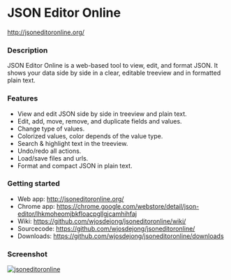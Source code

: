 # JSON Editor Online
http://jsoneditoronline.org/


### Description

JSON Editor Online is a web-based tool to view, edit, and format JSON.
It shows your data side by side in a clear, editable treeview and in 
formatted plain text.


### Features

- View and edit JSON side by side in treeview and plain text.
- Edit, add, move, remove, and duplicate fields and values.
- Change type of values.
- Colorized values, color depends of the value type.
- Search & highlight text in the treeview.
- Undo/redo all actions.
- Load/save files and urls.
- Format and compact JSON in plain text.


### Getting started

- Web app:    http://jsoneditoronline.org/
- Chrome app: https://chrome.google.com/webstore/detail/json-editor/lhkmoheomjbkfloacpgllgjcamhihfaj
- Wiki:       https://github.com/wjosdejong/jsoneditoronline/wiki/
- Sourcecode: https://github.com/wjosdejong/jsoneditoronline/
- Downloads:  https://github.com/wjosdejong/jsoneditoronline/downloads


### Screenshot

<a href="http://jsoneditoronline.org">
    <img alt="jsoneditoronline"
        src="https://raw.github.com/wjosdejong/jsoneditoronline/master/misc/screenshots/jsoneditoronline.png">
</a>
